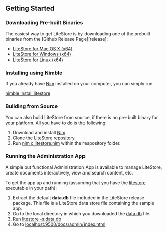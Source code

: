 ## Getting Started


### Downloading Pre-built Binaries

The easiest way to get LiteStore is by downloading one of the prebuilt binaries from the [Github Release Page][release]:

  * [LiteStore for Mac OS X (x64)](https://github.com/h3rald/litestore/releases/download/{{$version}}/litestore_{{$version}}_macosx_x64.zip) 
  * [LiteStore for Windows (x64)](https://github.com/h3rald/litestore/releases/download/{{$version}}/litestore_{{$version}}_windows_x64.zip)
  * [LiteStore for Linux (x64)](https://github.com/h3rald/litestore/releases/download/{{$version}}/litestore_{{$version}}_linux_x64.zip)

### Installing using Nimble

If you already have [Nim](http://nim-lang.org/) installed on your computer, you can simply run

[nimble install litestore](class:cmd)

### Building from Source

You can also build LiteStore from source, if there is no pre-built binary for your platform. All you have to do is the following:

1. Download and install [Nim](http://nim-lang.org/).
2. Clone the LiteStore [repository](https://github.com/h3rald/litestore).
4. Run [nim c litestore.nim](class:cmd) within the respository folder.

### Running the Administration App

A simple but functional Administration App is available to manage LiteStore, create documents interactively, view and search content, etc. 

To get the app up and running (assuming that you have the [litestore](class:cmd) executable in your path):

1. Extract the default **data.db** file included in the LiteStore release package. This file is a LiteStore data store file containing the sample app.
2. Go to the local directory in which you downloaded the [data.db](class:cmd) file.
3. Run [litestore -s:data.db](class:cmd)
4. Go to [localhost:9500/docs/admin/index.html](http://localhost:9500/docs/admin/index.html).